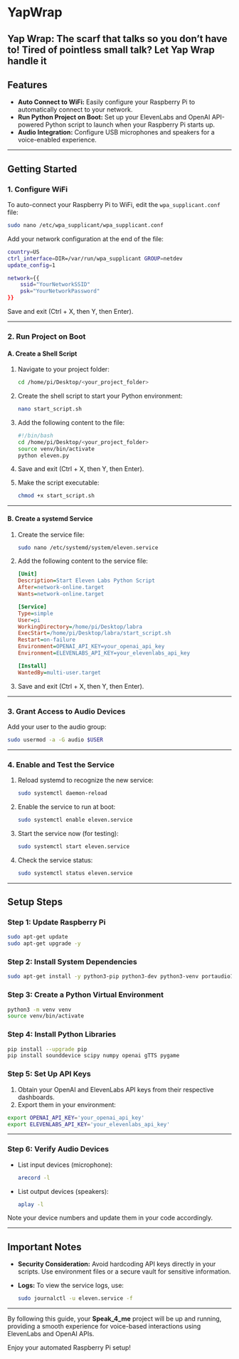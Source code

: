 # **YapWrap**
Yap Wrap: The scarf that talks so you don’t have to! Tired of pointless small talk? Let Yap Wrap handle it
---

## **Features**
- **Auto Connect to WiFi:** Easily configure your Raspberry Pi to automatically connect to your network.
- **Run Python Project on Boot:** Set up your ElevenLabs and OpenAI API-powered Python script to launch when your Raspberry Pi starts up.
- **Audio Integration:** Configure USB microphones and speakers for a voice-enabled experience.

---

## **Getting Started**

### **1. Configure WiFi**
To auto-connect your Raspberry Pi to WiFi, edit the `wpa_supplicant.conf` file:

```bash
sudo nano /etc/wpa_supplicant/wpa_supplicant.conf
```

Add your network configuration at the end of the file:

```bash
country=US
ctrl_interface=DIR=/var/run/wpa_supplicant GROUP=netdev
update_config=1

network={{
    ssid="YourNetworkSSID"
    psk="YourNetworkPassword"
}}
```

Save and exit (Ctrl + X, then Y, then Enter).

---

### **2. Run Project on Boot**

#### **A. Create a Shell Script**

1. Navigate to your project folder:

    ```bash
    cd /home/pi/Desktop/<your_project_folder>
    ```

2. Create the shell script to start your Python environment:

    ```bash
    nano start_script.sh
    ```

3. Add the following content to the file:

    ```bash
    #!/bin/bash
    cd /home/pi/Desktop/<your_project_folder>
    source venv/bin/activate
    python eleven.py
    ```

4. Save and exit (Ctrl + X, then Y, then Enter).
5. Make the script executable:

    ```bash
    chmod +x start_script.sh
    ```

---

#### **B. Create a systemd Service**

1. Create the service file:

    ```bash
    sudo nano /etc/systemd/system/eleven.service
    ```

2. Add the following content to the service file:

    ```ini
    [Unit]
    Description=Start Eleven Labs Python Script
    After=network-online.target
    Wants=network-online.target

    [Service]
    Type=simple
    User=pi
    WorkingDirectory=/home/pi/Desktop/labra
    ExecStart=/home/pi/Desktop/labra/start_script.sh
    Restart=on-failure
    Environment=OPENAI_API_KEY=your_openai_api_key
    Environment=ELEVENLABS_API_KEY=your_elevenlabs_api_key

    [Install]
    WantedBy=multi-user.target
    ```

3. Save and exit (Ctrl + X, then Y, then Enter).

---

### **3. Grant Access to Audio Devices**

Add your user to the audio group:

```bash
sudo usermod -a -G audio $USER
```

---

### **4. Enable and Test the Service**

1. Reload systemd to recognize the new service:

    ```bash
    sudo systemctl daemon-reload
    ```

2. Enable the service to run at boot:

    ```bash
    sudo systemctl enable eleven.service
    ```

3. Start the service now (for testing):

    ```bash
    sudo systemctl start eleven.service
    ```

4. Check the service status:

    ```bash
    sudo systemctl status eleven.service
    ```

---

## **Setup Steps**

### **Step 1: Update Raspberry Pi**
```bash
sudo apt-get update
sudo apt-get upgrade -y
```

### **Step 2: Install System Dependencies**
```bash
sudo apt-get install -y python3-pip python3-dev python3-venv portaudio19-dev libffi-dev libssl-dev libasound-dev libportaudio2 libportaudiocpp0 ffmpeg
```

### **Step 3: Create a Python Virtual Environment**
```bash
python3 -m venv venv
source venv/bin/activate
```

### **Step 4: Install Python Libraries**
```bash
pip install --upgrade pip
pip install sounddevice scipy numpy openai gTTS pygame
```

### **Step 5: Set Up API Keys**

1. Obtain your OpenAI and ElevenLabs API keys from their respective dashboards.
2. Export them in your environment:

```bash
export OPENAI_API_KEY='your_openai_api_key'
export ELEVENLABS_API_KEY='your_elevenlabs_api_key'
```

---

### **Step 6: Verify Audio Devices**

- List input devices (microphone):

    ```bash
    arecord -l
    ```

- List output devices (speakers):

    ```bash
    aplay -l
    ```

Note your device numbers and update them in your code accordingly.

---

## **Important Notes**
- **Security Consideration:** Avoid hardcoding API keys directly in your scripts. Use environment files or a secure vault for sensitive information.
- **Logs:** To view the service logs, use:

    ```bash
    sudo journalctl -u eleven.service -f
    ```

---

By following this guide, your **Speak_4_me** project will be up and running, providing a smooth experience for voice-based interactions using ElevenLabs and OpenAI APIs.

Enjoy your automated Raspberry Pi setup!

